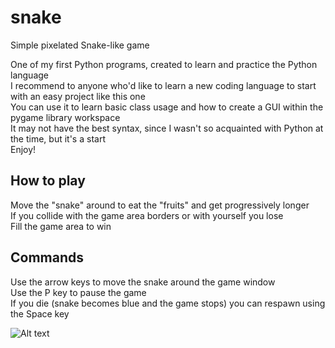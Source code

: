 # snake
Simple pixelated Snake-like game  

One of my first Python programs, created to learn and practice the Python language  
I recommend to anyone who'd like to learn a new coding language to start with an easy project like this one  
You can use it to learn basic class usage and how to create a GUI within the pygame library workspace  
It may not have the best syntax, since I wasn't so acquainted with Python at the time, but it's a start  
Enjoy!  

## How to play
Move the "snake" around to eat the "fruits" and get progressively longer  
If you collide with the game area borders or with yourself you lose  
Fill the game area to win  

## Commands
Use the arrow keys to move the snake around the game window  
Use the P key to pause the game  
If you die (snake becomes blue and the game stops) you can respawn using the Space key  

![Alt text](snake/images/snake1.PNG)
